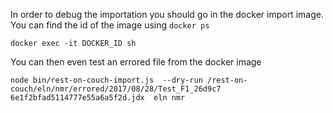 

In order to debug the importation you should go in the docker import image. You can find the id of the image using `docker ps`

`docker exec -it DOCKER_ID sh`

You can then even test an errored file from the docker image

`node bin/rest-on-couch-import.js  --dry-run /rest-on-couch/eln/nmr/errored/2017/08/28/Test_F1_26d9c7
6e1f2bfad5114777e55a6a5f2d.jdx  eln nmr`

